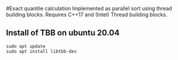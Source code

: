 #Exact quantile calculation 
Implemented as parallel sort using thread building blocks.
Requires C++17 and (Intel) Thread building blocks.
## Install of TBB on ubuntu 20.04
```
sudo apt update
sudo apt install libtbb-dev
```
